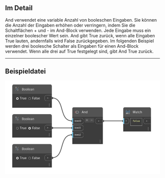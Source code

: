 ## Im Detail
And verwendet eine variable Anzahl von booleschen Eingaben. Sie können die Anzahl der Eingaben erhöhen oder verringern, indem Sie die Schaltflächen + und - im And-Block verwenden. Jede Eingabe muss ein einzelner boolescher Wert sein. And gibt True zurück, wenn alle Eingaben True lauten, andernfalls wird False zurückgegeben. Im folgenden Beispiel werden drei boolesche Schalter als Eingaben für einen And-Block verwendet. Wenn alle drei auf True festgelegt sind, gibt And True zurück.
___
## Beispieldatei

![And](./CoreNodeModels.Logic.And_img.jpg)

